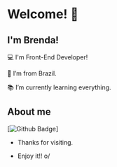 # Welcome! 👋 

 

## I'm Brenda!

 

:computer: I'm Front-End Developer!

:house_with_garden: I’m from Brazil.

:books: I’m currently learning everything.

## About me

[![Github Badge](https://img.shields.io/badge/-Github-000?style=flat-square&logo=Github&logoColor=white&link=baguiarol)]

- Thanks for visiting.

- Enjoy it!! o/


